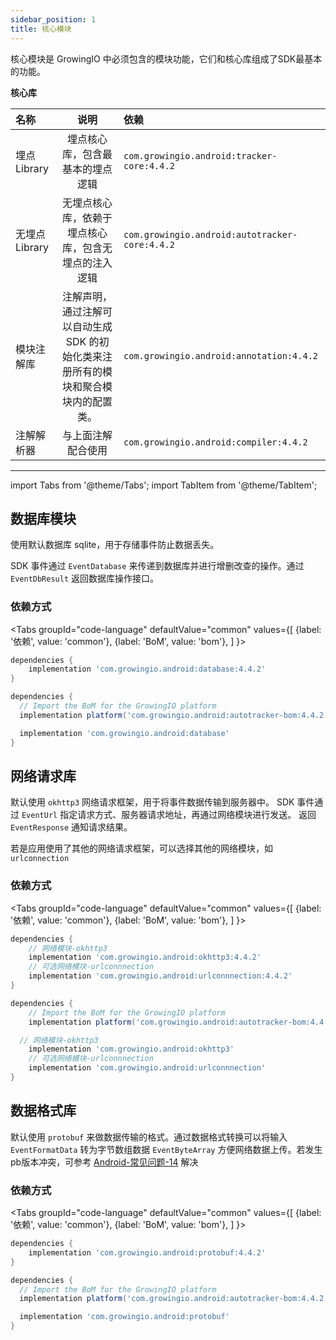 ```yaml
---
sidebar_position: 1
title: 核心模块
---
```


核心模块是 GrowingIO 中必须包含的模块功能，它们和核心库组成了SDK最基本的功能。

**核心库** 

| 名称           |                                        说明                                         | 依赖                                           |
| :------------- | :---------------------------------------------------------------------------------: | :--------------------------------------------- |
| 埋点 Library   |                          埋点核心库，包含最基本的埋点逻辑                           | `com.growingio.android:tracker-core:4.4.2`     |
| 无埋点 Library |                无埋点核心库，依赖于埋点核心库，包含无埋点的注入逻辑                 | `com.growingio.android:autotracker-core:4.4.2` |
| 模块注解库     | 注解声明，通过注解可以自动生成 SDK 的初始化类来注册所有的模块和聚合模块内的配置类。 | `com.growingio.android:annotation:4.4.2`       |
| 注解解析器     |                                 与上面注解配合使用                                  | `com.growingio.android:compiler:4.4.2`         |

--------
import Tabs from '@theme/Tabs';
import TabItem from '@theme/TabItem';

## 数据库模块
使用默认数据库 sqlite，用于存储事件防止数据丢失。

SDK 事件通过 `EventDatabase` 来传递到数据库并进行增删改查的操作。通过 `EventDbResult` 返回数据库操作接口。

### 依赖方式
<Tabs
  groupId="code-language"
  defaultValue="common"
  values={[
    {label: '依赖', value: 'common'},
    {label: 'BoM', value: 'bom'},
  ]
}>

<TabItem value="common">

```groovy
dependencies {
	implementation 'com.growingio.android:database:4.4.2'
}
```
</TabItem>

<TabItem value="bom">

```groovy
dependencies {
  // Import the BoM for the GrowingIO platform
  implementation platform('com.growingio.android:autotracker-bom:4.4.2')

  implementation 'com.growingio.android:database'
}
```

</TabItem>
</Tabs>

## 网络请求库
默认使用 `okhttp3` 网络请求框架，用于将事件数据传输到服务器中。
SDK 事件通过 `EventUrl` 指定请求方式、服务器请求地址，再通过网络模块进行发送。 返回 `EventResponse` 通知请求结果。

若是应用使用了其他的网络请求框架，可以选择其他的网络模块，如 `urlconnection`

### 依赖方式
<Tabs
  groupId="code-language"
  defaultValue="common"
  values={[
    {label: '依赖', value: 'common'},
    {label: 'BoM', value: 'bom'},
  ]
}>

<TabItem value="common">

```groovy
dependencies {
	// 网络模块-okhttp3
	implementation 'com.growingio.android:okhttp3:4.4.2'
	// 可选网络模块-urlconnnection
	implementation 'com.growingio.android:urlconnnection:4.4.2'
}
```
</TabItem>

<TabItem value="bom">

```groovy
dependencies {
	// Import the BoM for the GrowingIO platform
	implementation platform('com.growingio.android:autotracker-bom:4.4.2')

  // 网络模块-okhttp3
	implementation 'com.growingio.android:okhttp3'
	// 可选网络模块-urlconnnection
	implementation 'com.growingio.android:urlconnnection'
}
```

</TabItem>
</Tabs>

## 数据格式库
默认使用 `protobuf` 来做数据传输的格式。通过数据格式转换可以将输入 `EventFormatData` 转为字节数组数据 `EventByteArray` 方便网络数据上传。若发生pb版本冲突，可参考 [Android-常见问题-14](/docs/question/android) 解决

### 依赖方式
<Tabs
  groupId="code-language"
  defaultValue="common"
  values={[
    {label: '依赖', value: 'common'},
    {label: 'BoM', value: 'bom'},
  ]
}>

<TabItem value="common">

```groovy
dependencies {
	implementation 'com.growingio.android:protobuf:4.4.2'
}
```
</TabItem>

<TabItem value="bom">

```groovy
dependencies {
  // Import the BoM for the GrowingIO platform
  implementation platform('com.growingio.android:autotracker-bom:4.4.2')

  implementation 'com.growingio.android:protobuf'
}
```

</TabItem>
</Tabs>
